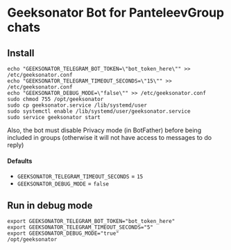 # Geeksonator Bot for PanteleevGroup chats

## Install

```
echo "GEEKSONATOR_TELEGRAM_BOT_TOKEN=\"bot_token_here\"" >> /etc/geeksonator.conf
echo "GEEKSONATOR_TELEGRAM_TIMEOUT_SECONDS=\"15\"" >> /etc/geeksonator.conf
echo "GEEKSONATOR_DEBUG_MODE=\"false\"" >> /etc/geeksonator.conf
sudo chmod 755 /opt/geeksonator
sudo cp geeksonator.service /lib/systemd/user
sudo systemctl enable /lib/systemd/user/geeksonator.service
sudo service geeksonator start
```

Also, the bot must disable Privacy mode (in BotFather) before being included in groups (otherwise it will not have access to messages to do reply)

#### Defaults
- `GEEKSONATOR_TELEGRAM_TIMEOUT_SECONDS` = `15`
- `GEEKSONATOR_DEBUG_MODE` = `false`

## Run in debug mode

```
export GEEKSONATOR_TELEGRAM_BOT_TOKEN="bot_token_here"
export GEEKSONATOR_TELEGRAM_TIMEOUT_SECONDS="5"
export GEEKSONATOR_DEBUG_MODE="true"
/opt/geeksonator
```
